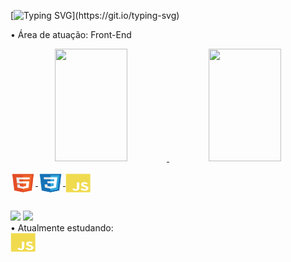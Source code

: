 [![Typing SVG](https://readme-typing-svg.herokuapp.com/?color=00bfbf&size=35&center=true&vCenter=true&width=1000&lines=Olá,+meu+nome+é+Ghabriel+Machado;Eu+sou+de+Goiânia,+GO;Seja+bem-vindo!)](https://git.io/typing-svg)

• Área de atuação: Front-End <br>

<div align="center">
  <a href="https://github.com/ghabrielAxe">
  <img height="180em"width="48%" src="https://github-readme-stats.vercel.app/api?username=ghabrielaxe&show_icons=true&theme=algolia&include_all_commits=true&count_private=true"/>
  <img height="180em" width="48%" src="https://github-readme-stats.vercel.app/api/top-langs/?username=ghabrielaxe&layout=compact&langs_count=7&theme=algolia"/>
</div>
<div style="display: inline_block"><br>
  <img align="center" alt="HTML" height="30" width="40" src="https://raw.githubusercontent.com/devicons/devicon/master/icons/html5/html5-original.svg">
  <img align="center" alt="CSS" height="30" width="40" src="https://raw.githubusercontent.com/devicons/devicon/master/icons/css3/css3-original.svg">
  <img align="center" alt="Js" height="30" width="40" src="https://raw.githubusercontent.com/devicons/devicon/master/icons/javascript/javascript-plain.svg">
</div>
  
  ##
 
<div> 
  <a href="https://www.linkedin.com/in/ghabriel-machado-525b94231/" target="_blank"><img src="https://img.shields.io/badge/-LinkedIn-%230077B5?style=for-the-badge&logo=linkedin&logoColor=white" target="_blank"></a> 
    <a href = "mailto:contato.ghabrielmachado@gmail.com"><img src="https://img.shields.io/badge/-Gmail-%23333?style=for-the-badge&logo=gmail&logoColor=white" target="_blank"></a>
  </div>
  
<div>  
• Atualmente estudando:<br>
<img align="center" alt="Js" height="30" width="40" src="https://raw.githubusercontent.com/devicons/devicon/master/icons/javascript/javascript-plain.svg"><br>
</div>
